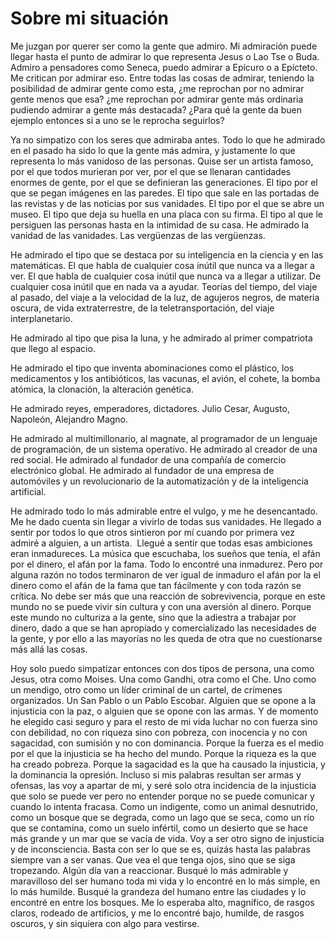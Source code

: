 # Sobre mi situación

Me juzgan por querer ser como la gente que admiro. Mi admiración puede llegar hasta el punto de admirar lo que representa Jesus o Lao Tse o Buda. Admiro a pensadores como Seneca, puedo admirar a Epícuro o a Epícteto. Me critican por admirar eso. Entre todas las cosas de admirar, teniendo la posibilidad de admirar gente como esta, ¿me reprochan por no admirar gente menos que esa? ¿me reprochan por admirar gente más ordinaria pudiendo admirar a gente más destacada? ¿Para qué la gente da buen ejemplo entonces si a uno se le reprocha seguirlos?

Ya no simpatizo con los seres que admiraba antes. Todo lo que he admirado en el pasado ha sido lo que la gente más admira, y justamente lo que representa lo más vanidoso de las personas. Quise ser un artista famoso, por el que todos murieran por ver, por el que se llenaran cantidades enormes de gente, por el que se definieran las generaciones. El tipo por el que se pegan imágenes en las paredes. El tipo que sale en las portadas de las revistas y de las noticias por sus vanidades. El tipo por el que se abre un museo. El tipo que deja su huella en una placa con su firma. El tipo al que le persiguen las personas hasta en la intimidad de su casa. He admirado la vanidad de las vanidades. Las vergüenzas de las vergüenzas.

He admirado el tipo que se destaca por su inteligencia en la ciencia y en las matemáticas. El que habla de cualquier cosa inútil que nunca va a llegar a ver. El que habla de cualquier cosa inútil que nunca va a llegar a utilizar. De cualquier cosa inútil que en nada va a ayudar. Teorías del tiempo, del viaje al pasado, del viaje a la velocidad de la luz, de agujeros negros, de materia oscura, de vida extraterrestre, de la teletransportación, del viaje interplanetario.

He admirado al tipo que pisa la luna, y he admirado al primer compatriota que llego al espacio.

He admirado el tipo que inventa abominaciones como el plástico, los medicamentos y los antibióticos, las vacunas, el avión, el cohete, la bomba atómica, la clonación, la alteración genética.

He admirado reyes, emperadores, dictadores. Julio Cesar, Augusto, Napoleón, Alejandro Magno.

He admirado al multimillonario, al magnate, al programador de un lenguaje de programación, de un sistema operativo. He admirado al creador de una red social. He admirado al fundador de una compañía de comercio electrónico global. He admirado al fundador de una empresa de automóviles y un revolucionario de la automatización y de la inteligencia artificial.

He admirado todo lo más admirable entre el vulgo, y me he desencantado. Me he dado cuenta sin llegar a vivirlo de todas sus vanidades. He llegado a sentir por todos lo que otros sintieron por mí cuando por primera vez admiré a alguien, a un artista.  Llegué a sentir que todas esas ambiciones eran inmadureces. La música que escuchaba, los sueños que tenía, el afán por el dinero, el afán por la fama. Todo lo encontré una inmadurez. Pero por alguna razón no todos terminaron de ver igual de inmaduro el afán por la el dinero como el afán de la fama que tan fácilmente y con toda razón se crítica. No debe ser más que una reacción de sobrevivencia, porque en este mundo no se puede vivir sin cultura y con una aversión al dinero. Porque este mundo no culturiza a la gente, sino que la adiestra a trabajar por dinero, dado a que se han apropiado y comercializado las necesidades de la gente, y por ello a las mayorías no les queda de otra que no cuestionarse más allá las cosas.

Hoy solo puedo simpatizar entonces con dos tipos de persona, una como Jesus, otra como Moises. Una como Gandhi, otra como el Che. Uno como un mendigo, otro como un líder criminal de un cartel, de crímenes organizados. Un San Pablo o un Pablo Escobar. Alguien que se opone a la injusticia con la paz, o alguien que se opone con las armas. Y de momento he elegido casi seguro y para el resto de mi vida luchar no con fuerza sino con debilidad, no con riqueza sino con pobreza, con inocencia y no con sagacidad, con sumisión y no con dominancia. Porque la fuerza es el medio por el que la injusticia se ha hecho del mundo. Porque la riqueza es la que ha creado pobreza. Porque la sagacidad es la que ha causado la injusticia, y la dominancia la opresión. Incluso si mis palabras resultan ser armas y ofensas, las voy a apartar de mi, y seré solo otra incidencia de la injusticia que solo se puede ver pero no entender porque no se puede comunicar y cuando lo intenta fracasa. Como un indigente, como un animal desnutrido, como un bosque que se degrada, como un lago que se seca, como un río que se contamina, como un suelo infértil, como un desierto que se hace más grande y un mar que se vacía de vida. Voy a ser otro signo de injusticia y de inconsciencia. Basta con ser lo que se es, quizás hasta las palabras siempre van a ser vanas. Que vea el que tenga ojos, sino que se siga tropezando. Algún día van a reaccionar. Busqué lo más admirable y maravilloso del ser humano toda mi vida y lo encontré en lo más simple, en lo más humilde. Busqué la grandeza del humano entre las ciudades y lo encontré en entre los bosques. Me lo esperaba alto, magnífico, de rasgos claros, rodeado de artificios, y me lo encontré bajo, humilde, de rasgos oscuros, y sin siquiera con algo para vestirse.